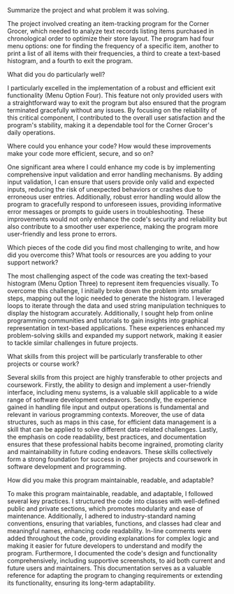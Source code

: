 Summarize the project and what problem it was solving.

The project involved creating an item-tracking program for the Corner Grocer, which needed to analyze text records listing items purchased in chronological order to optimize their store layout. The program had four menu options: one for finding the frequency of a specific item, another to print a list of all items with their frequencies, a third to create a text-based histogram, and a fourth to exit the program.

What did you do particularly well?

I particularly excelled in the implementation of a robust and efficient exit functionality (Menu Option Four). This feature not only provided users with a straightforward way to exit the program but also ensured that the program terminated gracefully without any issues. By focusing on the reliability of this critical component, I contributed to the overall user satisfaction and the program's stability, making it a dependable tool for the Corner Grocer's daily operations.

Where could you enhance your code? How would these improvements make your code more efficient, secure, and so on?

One significant area where I could enhance my code is by implementing comprehensive input validation and error handling mechanisms. By adding input validation, I can ensure that users provide only valid and expected inputs, reducing the risk of unexpected behaviors or crashes due to erroneous user entries. Additionally, robust error handling would allow the program to gracefully respond to unforeseen issues, providing informative error messages or prompts to guide users in troubleshooting. These improvements would not only enhance the code's security and reliability but also contribute to a smoother user experience, making the program more user-friendly and less prone to errors.

Which pieces of the code did you find most challenging to write, and how did you overcome this? What tools or resources are you adding to your support network?

The most challenging aspect of the code was creating the text-based histogram (Menu Option Three) to represent item frequencies visually. To overcome this challenge, I initially broke down the problem into smaller steps, mapping out the logic needed to generate the histogram. I leveraged loops to iterate through the data and used string manipulation techniques to display the histogram accurately. Additionally, I sought help from online programming communities and tutorials to gain insights into graphical representation in text-based applications. These experiences enhanced my problem-solving skills and expanded my support network, making it easier to tackle similar challenges in future projects.

What skills from this project will be particularly transferable to other projects or course work?

Several skills from this project are highly transferable to other projects and coursework. Firstly, the ability to design and implement a user-friendly interface, including menu systems, is a valuable skill applicable to a wide range of software development endeavors. Secondly, the experience gained in handling file input and output operations is fundamental and relevant in various programming contexts. Moreover, the use of data structures, such as maps in this case, for efficient data management is a skill that can be applied to solve different data-related challenges. Lastly, the emphasis on code readability, best practices, and documentation ensures that these professional habits become ingrained, promoting clarity and maintainability in future coding endeavors. These skills collectively form a strong foundation for success in other projects and coursework in software development and programming.

How did you make this program maintainable, readable, and adaptable?

To make this program maintainable, readable, and adaptable, I followed several key practices. I structured the code into classes with well-defined public and private sections, which promotes modularity and ease of maintenance. Additionally, I adhered to industry-standard naming conventions, ensuring that variables, functions, and classes had clear and meaningful names, enhancing code readability. In-line comments were added throughout the code, providing explanations for complex logic and making it easier for future developers to understand and modify the program. Furthermore, I documented the code's design and functionality comprehensively, including supportive screenshots, to aid both current and future users and maintainers. This documentation serves as a valuable reference for adapting the program to changing requirements or extending its functionality, ensuring its long-term adaptability.
